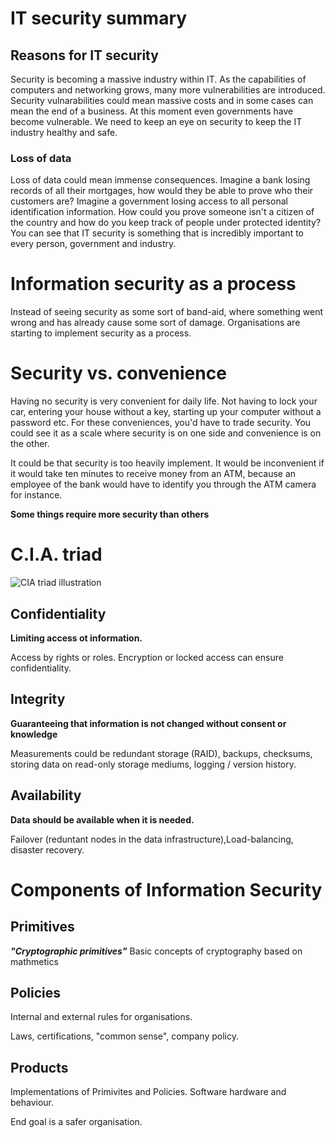 # IT security summary
## Reasons for IT security
Security is becoming a massive industry within IT. As the capabilities of computers and networking grows, many more vulnerabilities are introduced. Security vulnarabilities could mean massive costs and in some cases can mean the end of a business. At this moment even governments have become vulnerable. We need to keep an eye on security to keep the IT industry healthy and safe.

### Loss of data
Loss of data could mean immense consequences. Imagine a bank losing records of all their mortgages, how would they be able to prove who their customers are? Imagine a government losing access to all personal identification information. How could you prove someone isn't a citizen of the country and how do you keep track of people under protected identity? You can see that IT security is something that is incredibly important to every person, government and industry.

# Information security as a process
Instead of seeing security as some sort of band-aid, where something went wrong and has already cause some sort of damage. Organisations are starting to implement security as a process. 

# Security vs. convenience
Having no security is very convenient for daily life. Not having to lock your car, entering your house without a key, starting up your computer without a password etc. For these conveniences, you'd have to trade security. You could see it as a scale where security is on one side and convenience is on the other.

It could be that security is too heavily implement. It would be inconvenient if it would take ten minutes to receive money from an ATM, because an employee of the bank would have to identify you through the ATM camera for instance.

**Some things require more security than others**

# C.I.A. triad
![CIA triad illustration](https://proxy.duckduckgo.com/iu/?u=https%3A%2F%2Fwww.ibm.com%2Fblogs%2Fcloud-computing%2Fwp-content%2Fuploads%2F2018%2F01%2FTRIAD.png&f=1)
## Confidentiality
**Limiting access ot information.**

Access by rights or roles. Encryption or locked access can ensure confidentiality.

## Integrity
**Guaranteeing that information is not changed without consent or knowledge**

Measurements could be redundant storage (RAID), backups, checksums, storing data on read-only storage mediums, logging / version history.

## Availability
**Data should be available when it is needed.**

Failover (reduntant nodes in the data infrastructure),Load-balancing, disaster recovery.

# Components of Information Security

## Primitives
***"Cryptographic primitives"*** 
Basic concepts of cryptography based on mathmetics

## Policies
Internal and external rules for organisations.

Laws, certifications, "common sense", company policy.

## Products
Implementations of Primivites and Policies. Software hardware and behaviour.

End goal is a safer organisation.

